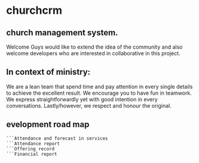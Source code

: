 # churchcrm

## church management system.

Welcome Guys
 would like to extend the idea of the community and also welcome developers who are interested in collaborative in this project.


## In context of ministry:

We are a lean team that spend time and pay attention in every single details to achieve the excellent result. We encourage you to have fun in teamwork. We express straightforwardly yet with good intention in every conversations. Lastly/however, we respect and honour the original.

## evelopment road map
```Members management
```Attendance and forecast in services
```Attendance report
```Offering record
```Financial report
